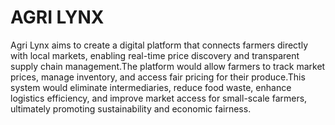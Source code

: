 # AGRI LYNX
Agri Lynx aims to create a digital platform that connects farmers directly with local
markets, enabling real-time price discovery and transparent supply chain
management.The platform would allow farmers to track market prices, manage
inventory, and access fair pricing for their produce.This system would eliminate
intermediaries, reduce food waste, enhance logistics efficiency, and improve
market access for small-scale farmers, ultimately promoting sustainability and
economic fairness.
